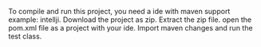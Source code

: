 To compile and run this project, you need a ide with maven support example: intellji.
Download the project as zip. Extract the zip file. open the pom.xml file as a project with your ide.
Import maven changes and run the test class.

